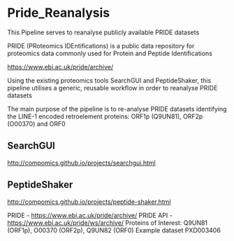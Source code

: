 # Pride_Reanalysis

This Pipeline serves to reanalyse publicly available PRIDE datasets

PRIDE (PRoteomics IDEntifications) is a public data repository for proteomics data
commonly used for Protein and Peptide Identifications

https://www.ebi.ac.uk/pride/archive/

Using the existing proteomics tools SearchGUI and PeptideShaker,
this pipeline utilises a generic, reusable workflow in order to reanalyse PRIDE datasets

The main purpose of the pipeline is to re-analyse PRIDE datasets identifying  
the LINE-1 encoded retroelement proteins: ORF1p (Q9UN81), ORF2p (O00370) and ORF0


## SearchGUI

http://compomics.github.io/projects/searchgui.html

## PeptideShaker

http://compomics.github.io/projects/peptide-shaker.html


PRIDE - https://www.ebi.ac.uk/pride/archive/
PRIDE API - https://www.ebi.ac.uk/pride/ws/archive/ 
Proteins of Interest: Q9UN81 (ORF1p), O00370 (ORF2p), Q9UN82 (ORF0)
Example dataset PXD003406


